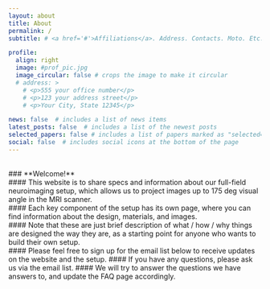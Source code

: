 ```yaml
---
layout: about
title: About
permalink: /
subtitle: # <a href='#'>Affiliations</a>. Address. Contacts. Moto. Etc.

profile:
  align: right
  image: #prof_pic.jpg
  image_circular: false # crops the image to make it circular
  # address: >
    # <p>555 your office number</p>
    # <p>123 your address street</p>
    # <p>Your City, State 12345</p>

news: false  # includes a list of news items
latest_posts: false  # includes a list of the newest posts
selected_papers: false # includes a list of papers marked as "selected={true}"
social: false  # includes social icons at the bottom of the page
---
```


<br>
### **Welcome!**

<br>
#### This website is to share specs and information about our full-field neuroimaging setup, which allows us to project images up to 175 deg visual angle in the MRI scanner. 

<br>
#### Each key component of the setup has its own page, where you can find information about the design, materials, and images. 

<br>
#### Note that these are just brief description of what / how / why things are designed the way they are, as a starting point for anyone who wants to build their own setup.

<br>
#### Please feel free to sign up for the email list below to receive updates on the website and the setup. 
#### If you have any questions, please ask us via the email list. 
#### We will try to answer the questions we have answers to, and update the FAQ page accordingly.
